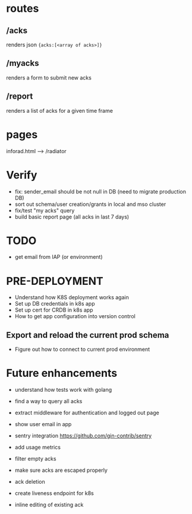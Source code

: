 # routes
## /acks

renders json `{acks:[<array of acks>]}`

## /myacks

renders a form to submit new acks

## /report

renders a list of acks for a given time frame 

# pages

inforad.html --> /radiator

# Verify
* fix: sender_email should be not null in DB (need to migrate production DB)
* sort out schema/user creation/grants in local and mso cluster
* fix/test "my acks" query
* build basic report page (all acks in last 7 days)

# TODO
* get email from IAP (or environment)

# PRE-DEPLOYMENT
* Understand how K8S deployment works again
* Set up DB credentials in k8s app
* Set up cert for CRDB in k8s app
* How to get app configuration into version control


## Export and reload the current prod schema
* Figure out how to connect to current prod environment

# Future enhancements
* understand how tests work with golang
* find a way to query all acks
* extract middleware for authentication and logged out page
* show user email in app
* sentry integration https://github.com/gin-contrib/sentry
* add usage metrics
* filter empty acks
* make sure acks are escaped properly
* ack deletion
* create liveness endpoint for k8s

* inline editing of existing ack
